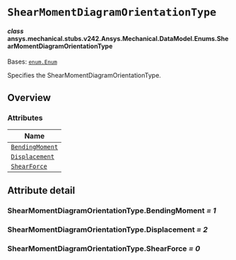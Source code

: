 # `ShearMomentDiagramOrientationType`

<a id="ansys.mechanical.stubs.v242.Ansys.Mechanical.DataModel.Enums.ShearMomentDiagramOrientationType"></a>

#### *class* ansys.mechanical.stubs.v242.Ansys.Mechanical.DataModel.Enums.ShearMomentDiagramOrientationType

Bases: [`enum.Enum`](https://docs.python.org/3/library/enum.html#enum.Enum)

Specifies the ShearMomentDiagramOrientationType.

<!-- !! processed by numpydoc !! -->

<a id="overview"></a>

## Overview

### Attributes

| Name |
| ---------------------------------------------------------------------------------------------------------------------------------------------------------------- |
| [`BendingMoment`](#ShearMomentDiagramOrientationType.BendingMoment) |
| [`Displacement`](#ShearMomentDiagramOrientationType.Displacement) |
| [`ShearForce`](#ShearMomentDiagramOrientationType.ShearForce) |

<a id="attribute-detail"></a>

## Attribute detail

<a id="ShearMomentDiagramOrientationType.BendingMoment"></a>

### ShearMomentDiagramOrientationType.BendingMoment *= 1*

<a id="ShearMomentDiagramOrientationType.Displacement"></a>

### ShearMomentDiagramOrientationType.Displacement *= 2*

<a id="ShearMomentDiagramOrientationType.ShearForce"></a>

### ShearMomentDiagramOrientationType.ShearForce *= 0*


